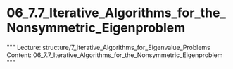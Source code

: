# 06_7.7_Iterative_Algorithms_for_the_Nonsymmetric_Eigenproblem

"""
Lecture: structure/7_Iterative_Algorithms_for_Eigenvalue_Problems
Content: 06_7.7_Iterative_Algorithms_for_the_Nonsymmetric_Eigenproblem
"""

